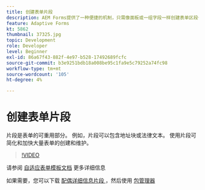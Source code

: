 ```yaml
---
title: 创建表单片段
description: AEM Forms提供了一种便捷的机制，只需像面板或一组字段一样创建表单区段一次，即可在自适应表单中重复使用。
feature: Adaptive Forms
kt: 5862
thumbnail: 37325.jpg
topic: Development
role: Developer
level: Beginner
exl-id: 86a67f43-882f-4e97-b528-17492689fcfc
source-git-commit: b3e9251bdb18a008be95c1fa9e5c79252a74fc98
workflow-type: tm+mt
source-wordcount: '105'
ht-degree: 4%

---
```


# 创建表单片段

片段是表单的可重用部分。 例如，片段可以包含地址块或法律文本。 使用片段可简化和加快大量表单的创建和维护。


>[!VIDEO](https://video.tv.adobe.com/v/37325?quality=12&learn=on)



请参阅 [自适应表单模板文档](https://experienceleague.adobe.com/docs/experience-manager-65/forms/adaptive-forms-basic-authoring/adaptive-form-fragments.html) 更多详细信息

如果需要，您可以下载 [配偶详细信息片段 ](assets/spouse-details-fragment.zip) ，然后使用 [包管理器](http://localhost:4502/crx/packmgr/index.jsp)
